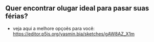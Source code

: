## Quer encontrar olugar ideal para pasar suas férias?  

- veja aqui a melhore opçoẽs para você: 
https://editor.p5js.org/yasmin.bia/sketches/gAW8AZ_X1m
